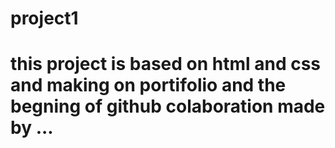 # project1
# this project is based on html and css  and making on portifolio and the begning of github colaboration made by ... 
